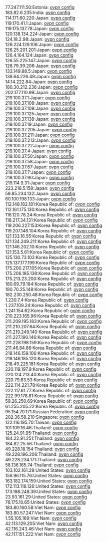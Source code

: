 77.247.111.50:Estonia: [ovpn config](vpn/77_247_111_50.ovpn)  
183.82.6.235:India: [ovpn config](vpn/183_82_6_235.ovpn)  
114.171.60.220:Japan: [ovpn config](vpn/114_171_60_220.ovpn)  
119.170.41.1:Japan: [ovpn config](vpn/119_170_41_1.ovpn)  
119.175.137.78:Japan: [ovpn config](vpn/119_175_137_78.ovpn)  
120.138.134.224:Japan: [ovpn config](vpn/120_138_134_224.ovpn)  
124.18.2.98:Japan: [ovpn config](vpn/124_18_2_98.ovpn)  
126.224.129.106:Japan: [ovpn config](vpn/126_224_129_106.ovpn)  
126.25.201.201:Japan: [ovpn config](vpn/126_25_201_201.ovpn)  
126.4.164.124:Japan: [ovpn config](vpn/126_4_164_124.ovpn)  
126.55.225.147:Japan: [ovpn config](vpn/126_55_225_147.ovpn)  
126.79.39.206:Japan: [ovpn config](vpn/126_79_39_206.ovpn)  
133.149.88.5:Japan: [ovpn config](vpn/133_149_88_5.ovpn)  
138.64.226.49:Japan: [ovpn config](vpn/138_64_226_49.ovpn)  
14.14.222.84:Japan: [ovpn config](vpn/14_14_222_84.ovpn)  
180.30.212.236:Japan: [ovpn config](vpn/180_30_212_236.ovpn)  
202.177.110.99:Japan: [ovpn config](vpn/202_177_110_99.ovpn)  
219.100.37.1:Japan: [ovpn config](vpn/219_100_37_1.ovpn)  
219.100.37.108:Japan: [ovpn config](vpn/219_100_37_108.ovpn)  
219.100.37.109:Japan: [ovpn config](vpn/219_100_37_109.ovpn)  
219.100.37.125:Japan: [ovpn config](vpn/219_100_37_125.ovpn)  
219.100.37.138:Japan: [ovpn config](vpn/219_100_37_138.ovpn)  
219.100.37.19:Japan: [ovpn config](vpn/219_100_37_19.ovpn)  
219.100.37.205:Japan: [ovpn config](vpn/219_100_37_205.ovpn)  
219.100.37.211:Japan: [ovpn config](vpn/219_100_37_211.ovpn)  
219.100.37.213:Japan: [ovpn config](vpn/219_100_37_213.ovpn)  
219.100.37.22:Japan: [ovpn config](vpn/219_100_37_22.ovpn)  
219.100.37.4:Japan: [ovpn config](vpn/219_100_37_4.ovpn)  
219.100.37.50:Japan: [ovpn config](vpn/219_100_37_50.ovpn)  
219.100.37.58:Japan: [ovpn config](vpn/219_100_37_58.ovpn)  
219.100.37.67:Japan: [ovpn config](vpn/219_100_37_67.ovpn)  
219.100.37.7:Japan: [ovpn config](vpn/219_100_37_7.ovpn)  
219.100.37.90:Japan: [ovpn config](vpn/219_100_37_90.ovpn)  
219.114.9.31:Japan: [ovpn config](vpn/219_114_9_31.ovpn)  
223.218.5.158:Japan: [ovpn config](vpn/223_218_5_158.ovpn)  
59.85.234.132:Japan: [ovpn config](vpn/59_85_234_132.ovpn)  
60.100.198.133:Japan: [ovpn config](vpn/60_100_198_133.ovpn)  
112.148.182.181:Korea Republic of: [ovpn config](vpn/112_148_182_181.ovpn)  
112.161.175.130:Korea Republic of: [ovpn config](vpn/112_161_175_130.ovpn)  
116.120.78.24:Korea Republic of: [ovpn config](vpn/116_120_78_24.ovpn)  
118.217.34.131:Korea Republic of: [ovpn config](vpn/118_217_34_131.ovpn)  
119.206.227.153:Korea Republic of: [ovpn config](vpn/119_206_227_153.ovpn)  
119.207.148.104:Korea Republic of: [ovpn config](vpn/119_207_148_104.ovpn)  
121.133.16.55:Korea Republic of: [ovpn config](vpn/121_133_16_55.ovpn)  
121.134.249.211:Korea Republic of: [ovpn config](vpn/121_134_249_211.ovpn)  
121.146.202.10:Korea Republic of: [ovpn config](vpn/121_146_202_10.ovpn)  
121.153.5.61:Korea Republic of: [ovpn config](vpn/121_153_5_61.ovpn)  
125.130.73.103:Korea Republic of: [ovpn config](vpn/125_130_73_103.ovpn)  
125.137.177.199:Korea Republic of: [ovpn config](vpn/125_137_177_199.ovpn)  
175.200.217.105:Korea Republic of: [ovpn config](vpn/175_200_217_105.ovpn)  
175.206.185.138:Korea Republic of: [ovpn config](vpn/175_206_185_138.ovpn)  
175.213.23.200:Korea Republic of: [ovpn config](vpn/175_213_23_200.ovpn)  
180.69.79.184:Korea Republic of: [ovpn config](vpn/180_69_79_184.ovpn)  
180.70.25.148:Korea Republic of: [ovpn config](vpn/180_70_25_148.ovpn)  
182.230.250.48:Korea Republic of: [ovpn config](vpn/182_230_250_48.ovpn)  
1.230.7.4:Korea Republic of: [ovpn config](vpn/1_230_7_4.ovpn)  
1.237.109.24:Korea Republic of: [ovpn config](vpn/1_237_109_24.ovpn)  
1.241.154.62:Korea Republic of: [ovpn config](vpn/1_241_154_62.ovpn)  
210.223.165.96:Korea Republic of: [ovpn config](vpn/210_223_165_96.ovpn)  
211.209.195.183:Korea Republic of: [ovpn config](vpn/211_209_195_183.ovpn)  
211.210.207.64:Korea Republic of: [ovpn config](vpn/211_210_207_64.ovpn)  
211.219.249.140:Korea Republic of: [ovpn config](vpn/211_219_249_140.ovpn)  
211.227.190.146:Korea Republic of: [ovpn config](vpn/211_227_190_146.ovpn)  
211.228.198.159:Korea Republic of: [ovpn config](vpn/211_228_198_159.ovpn)  
211.46.84.66:Korea Republic of: [ovpn config](vpn/211_46_84_66.ovpn)  
218.146.159.106:Korea Republic of: [ovpn config](vpn/218_146_159_106.ovpn)  
218.146.185.120:Korea Republic of: [ovpn config](vpn/218_146_185_120.ovpn)  
218.49.225.181:Korea Republic of: [ovpn config](vpn/218_49_225_181.ovpn)  
220.119.197.9:Korea Republic of: [ovpn config](vpn/220_119_197_9.ovpn)  
220.124.213.40:Korea Republic of: [ovpn config](vpn/220_124_213_40.ovpn)  
220.79.63.53:Korea Republic of: [ovpn config](vpn/220_79_63_53.ovpn)  
222.114.221.78:Korea Republic of: [ovpn config](vpn/222_114_221_78.ovpn)  
222.117.61.77:Korea Republic of: [ovpn config](vpn/222_117_61_77.ovpn)  
222.99.178.81:Korea Republic of: [ovpn config](vpn/222_99_178_81.ovpn)  
59.26.250.69:Korea Republic of: [ovpn config](vpn/59_26_250_69.ovpn)  
61.255.205.22:Korea Republic of: [ovpn config](vpn/61_255_205_22.ovpn)  
95.154.70.171:Russian Federation: [ovpn config](vpn/95_154_70_171.ovpn)  
202.36.58.210:Singapore: [ovpn config](vpn/202_36_58_210.ovpn)  
122.116.195.70:Taiwan: [ovpn config](vpn/122_116_195_70.ovpn)  
101.109.16.46:Thailand: [ovpn config](vpn/101_109_16_46.ovpn)  
125.24.91.95:Thailand: [ovpn config](vpn/125_24_91_95.ovpn)  
184.22.91.251:Thailand: [ovpn config](vpn/184_22_91_251.ovpn)  
184.82.25.56:Thailand: [ovpn config](vpn/184_82_25_56.ovpn)  
49.228.18.154:Thailand: [ovpn config](vpn/49_228_18_154.ovpn)  
49.228.196.206:Thailand: [ovpn config](vpn/49_228_196_206.ovpn)  
49.228.234.171:Thailand: [ovpn config](vpn/49_228_234_171.ovpn)  
58.136.165.74:Thailand: [ovpn config](vpn/58_136_165_74.ovpn)  
103.102.161.29:United States: [ovpn config](vpn/103_102_161_29.ovpn)  
156.96.115.76:United States: [ovpn config](vpn/156_96_115_76.ovpn)  
163.182.174.159:United States: [ovpn config](vpn/163_182_174_159.ovpn)  
172.113.118.126:United States: [ovpn config](vpn/172_113_118_126.ovpn)  
173.198.248.39:United States: [ovpn config](vpn/173_198_248_39.ovpn)  
23.93.161.29:United States: [ovpn config](vpn/23_93_161_29.ovpn)  
76.175.10.65:United States: [ovpn config](vpn/76_175_10_65.ovpn)  
183.80.160.58:Viet Nam: [ovpn config](vpn/183_80_160_58.ovpn)  
183.80.57.247:Viet Nam: [ovpn config](vpn/183_80_57_247.ovpn)  
1.55.105.169:Viet Nam: [ovpn config](vpn/1_55_105_169.ovpn)  
42.113.129.205:Viet Nam: [ovpn config](vpn/42_113_129_205.ovpn)  
42.116.243.46:Viet Nam: [ovpn config](vpn/42_116_243_46.ovpn)  
42.117.151.222:Viet Nam: [ovpn config](vpn/42_117_151_222.ovpn)  
